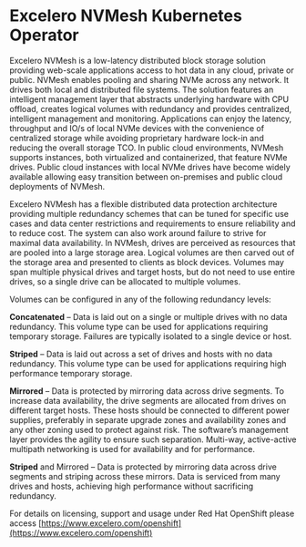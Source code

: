 # Excelero NVMesh Kubernetes Operator

Excelero NVMesh is a low-latency distributed block storage solution providing web-scale applications access to hot data in any cloud, private or public. NVMesh enables pooling and sharing NVMe across any network. It drives both local and distributed file systems. The solution features an intelligent management layer that abstracts underlying hardware with CPU offload, creates logical volumes with redundancy and provides centralized, intelligent management and monitoring. Applications can enjoy the latency, throughput and IO/s of local NVMe devices with the convenience of centralized storage while avoiding proprietary hardware lock-in and reducing the overall storage TCO. In public cloud environments, NVMesh supports instances, both virtualized and containerized, that feature NVMe drives. Public cloud instances with local NVMe drives have become widely available allowing easy transition between on-premises and public cloud deployments of NVMesh.

Excelero NVMesh has a flexible distributed data protection architecture providing multiple redundancy schemes that can be tuned for specific use cases and data center restrictions and requirements to ensure reliability and to reduce cost. The system can also work around failure to strive for maximal data availability. In NVMesh, drives are perceived as resources that are pooled into a large storage area. Logical volumes are then carved out of the storage area and presented to clients as block devices. Volumes may span multiple physical drives and target hosts, but do not need to use entire drives, so a single drive can be allocated to multiple volumes.

Volumes can be configured in any of the following redundancy levels:

**Concatenated** – Data is laid out on a single or multiple drives with no data redundancy. This volume type can be used for applications requiring temporary storage. Failures are typically isolated to a single device or host.

**Striped** – Data is laid out across a set of drives and hosts with no data redundancy. This volume type can be used for applications requiring high performance temporary storage.

**Mirrored** – Data is protected by mirroring data across drive segments. To increase data availability, the drive segments are allocated from drives on different target hosts. These hosts should be connected to different power supplies, preferably in separate upgrade zones and availability zones and any other zoning used to protect against risk. The software’s management layer provides the agility to ensure such separation. Multi-way, active-active multipath networking is used for availability and for performance.

**Striped** and Mirrored – Data is protected by mirroring data across drive segments and striping across these mirrors. Data is serviced from many drives and hosts, achieving high performance without sacrificing redundancy.

For details on licensing, support and usage under Red Hat OpenShift please access [https://www.excelero.com/openshift](https://www.excelero.com/openshift)
